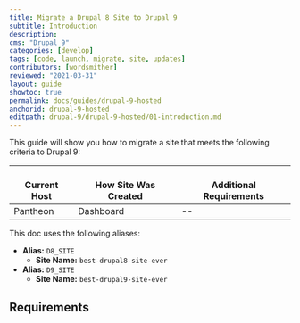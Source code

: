```yaml
---
title: Migrate a Drupal 8 Site to Drupal 9
subtitle: Introduction
description: 
cms: "Drupal 9"
categories: [develop]
tags: [code, launch, migrate, site, updates]
contributors: [wordsmither]
reviewed: "2021-03-31"
layout: guide
showtoc: true
permalink: docs/guides/drupal-9-hosted
anchorid: drupal-9-hosted
editpath: drupal-9/drupal-9-hosted/01-introduction.md
---
```


This guide will show you how to migrate a site that meets the following criteria to Drupal 9:

<table>
<thead>
<tr>
<th style="text-align: center;vertical-align:top;"><i class="fa fa-cloud"></i><br/>Current Host</th>
<th style="text-align: center;vertical-align:top;"><i class="fa fa-wrench"></i><br/>How Site Was Created <Popover title="Site Creation" content="What is the method you used to create the site?" /> </th>
<th style="text-align: center;vertical-align:top;"><i class="glyphicon glyphicon-exclamation-sign"></i><br/>Additional Requirements <Popover title="Additional Requirements" content="Any other features that must be in place, or that are desired." /> </th>
</tr>
</thead>
<tbody>
<tr>
<td>Pantheon</td>
<td>Dashboard</td>
<td>--</td>
</tr>
</tbody>
</table>

<Partial file="drupal-9/see-landing.md" />

<Partial file="drupal-9/commit-history.md" />

This doc uses the following aliases:

- **Alias:** `D8_SITE`
  - **Site Name:** `best-drupal8-site-ever`
- **Alias:** `D9_SITE`
  - **Site Name:** `best-drupal9-site-ever`

## Requirements

<Partial file="drupal-9/upgrade-site-requirements-from-empty.md" />
